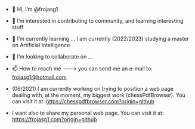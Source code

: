 - 👋 Hi, I’m @frojasg1
- 👀 I’m interested in contributing to community, and learning interesting stuff
- 🌱 I’m currently learning ...     I am currently (2022/2023) studying a master on Artificial Intelligence
- 💞️ I’m looking to collaborate on ...
- 📫 How to reach me   ---> you can send me an e-mail to: frojasg1@hotmail.com

- (06/2021) I am currently working on trying to position a web page dealing with, at the moment, my biggest work (chessPdfBrowser). You can visit it at: https://chesspdfbrowser.com?origin=github

- I want also to share my personal web page. You can visit it at:
https://frojasg1.com?origin=github


<!---
frojasg1/frojasg1 is a ✨ special ✨ repository because its `README.md` (this file) appears on your GitHub profile.
You can click the Preview link to take a look at your changes.
--->
